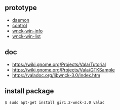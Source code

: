 
## prototype


* [daemon](prototype/daemon/main.vala)
* [control](prototype/control/main.vala)
* [wnck-win-info](prototype/wnck-win-info/main.vala)
* [wnck-win-list](prototype/wnck-win-list/main.vala)


## doc

* https://wiki.gnome.org/Projects/Vala/Tutorial
* https://wiki.gnome.org/Projects/Vala/GTKSample
* https://valadoc.org/libwnck-3.0/index.htm


## install package

``` sh
$ sudo apt-get install gir1.2-wnck-3.0 valac
```
